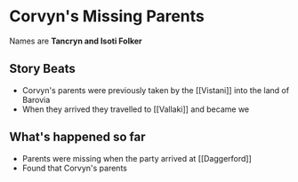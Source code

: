# Corvyn's Missing Parents
Names are **Tancryn and Isoti Folker**

## Story Beats
* Corvyn's parents were previously taken by the [[Vistani]] into the land of Barovia
* When they arrived they travelled to [[Vallaki]] and became we
## What's happened so far
* Parents were missing when the party arrived at [[Daggerford]]
* Found that Corvyn's parents 